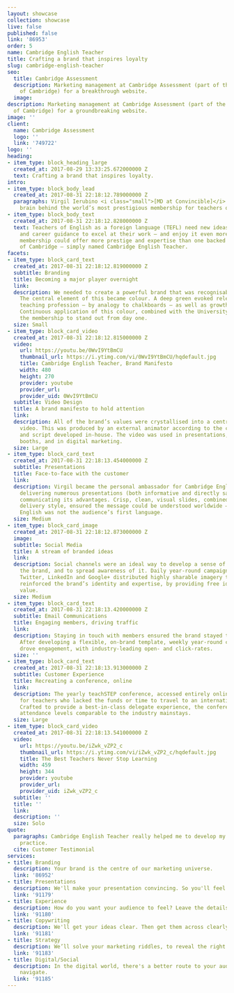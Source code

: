 ```yaml
---
layout: showcase
collection: showcase
live: false
published: false
link: '86953'
order: 5
name: Cambridge English Teacher
title: Crafting a brand that inspires loyalty
slug: cambridge-english-teacher
seo:
  title: Cambridge Assessment
  description: Marketing management at Cambridge Assessment (part of the University
    of Cambridge) for a breakthrough website.
  image: 
description: Marketing management at Cambridge Assessment (part of the University
  of Cambridge) for a groundbreaking website.
image: ''
client:
  name: Cambridge Assessment
  logo: ''
  link: '749722'
logo: ''
heading:
- item_type: block_heading_large
  created_at: 2017-08-29 13:33:25.672000000 Z
  text: Crafting a brand that inspires loyalty.
intro:
- item_type: block_body_lead
  created_at: 2017-08-31 22:18:12.789000000 Z
  paragraphs: Virgil Ierubino <i class="small">[MD at Convincible]</i> was the marketing
    brain behind the world’s most prestigious membership for teachers of English.
- item_type: block_body_text
  created_at: 2017-08-31 22:18:12.828000000 Z
  text: Teachers of English as a foreign language (TEFL) need new ideas, peer support
    and career guidance to excel at their work – and enjoy it even more. No professional
    membership could offer more prestige and expertise than one backed by the University
    of Cambridge – simply named Cambridge English Teacher.
facets:
- item_type: block_card_text
  created_at: 2017-08-31 22:18:12.819000000 Z
  subtitle: Branding
  title: Becoming a major player overnight
  link: 
  description: We needed to create a powerful brand that was recognisable and authoritative.
    The central element of this became colour. A deep green evoked relevance to the
    teaching profession – by analogy to chalkboards – as well as growth and new ideas.
    Continuous application of this colour, combined with the University link, allowed
    the membership to stand out from day one.
  size: Small
- item_type: block_card_video
  created_at: 2017-08-31 22:18:12.815000000 Z
  video:
    url: https://youtu.be/0WvI9YtBmCU
    thumbnail_url: https://i.ytimg.com/vi/0WvI9YtBmCU/hqdefault.jpg
    title: Cambridge English Teacher, Brand Manifesto
    width: 480
    height: 270
    provider: youtube
    provider_url: 
    provider_uid: 0WvI9YtBmCU
  subtitle: Video Design
  title: A brand manifesto to hold attention
  link: 
  description: All of the brand’s values were crystallised into a central marketing
    video. This was produced by an external animator according to the concept, storyboarding
    and script developed in-house. The video was used in presentations, on exhibition
    booths, and in digital marketing.
  size: Large
- item_type: block_card_text
  created_at: 2017-08-31 22:18:13.454000000 Z
  subtitle: Presentations
  title: Face-to-face with the customer
  link: 
  description: Virgil became the personal ambassador for Cambridge English Teacher,
    delivering numerous presentations (both informative and directly sales-related)
    communicating its advantages. Crisp, clean, visual slides, combined with a clear
    delivery style, ensured the message could be understood worldwide – even where
    English was not the audience’s first language.
  size: Medium
- item_type: block_card_image
  created_at: 2017-08-31 22:18:12.873000000 Z
  image: 
  subtitle: Social Media
  title: A stream of branded ideas
  link: 
  description: Social channels were an ideal way to develop a sense of community around
    the brand, and to spread awareness of it. Daily year-round campaigns on Facebook,
    Twitter, LinkedIn and Google+ distributed highly sharable imagery that continually
    reinforced the brand’s identity and expertise, by providing free ideas of genuine
    value.
  size: Medium
- item_type: block_card_text
  created_at: 2017-08-31 22:18:13.420000000 Z
  subtitle: Email Communications
  title: Engaging members, driving traffic
  link: 
  description: Staying in touch with members ensured the brand stayed top-of-mind.
    After developing a flexible, on-brand template, weekly year-round campaigns continually
    drove engagement, with industry-leading open- and click-rates.
  size: ''
- item_type: block_card_text
  created_at: 2017-08-31 22:18:13.913000000 Z
  subtitle: Customer Experience
  title: Recreating a conference, online
  link: 
  description: The yearly teachSTEP conference, accessed entirely online, was a breakthrough
    for teachers who lacked the funds or time to travel to an international gathering.
    Crafted to provide a best-in-class delegate experience, the conference enjoyed
    attendance levels comparable to the industry mainstays.
  size: Large
- item_type: block_card_video
  created_at: 2017-08-31 22:18:13.541000000 Z
  video:
    url: https://youtu.be/iZwk_vZP2_c
    thumbnail_url: https://i.ytimg.com/vi/iZwk_vZP2_c/hqdefault.jpg
    title: The Best Teachers Never Stop Learning
    width: 459
    height: 344
    provider: youtube
    provider_url: 
    provider_uid: iZwk_vZP2_c
  subtitle: ''
  title: ''
  link: 
  description: ''
  size: Solo
quote:
  paragraphs: Cambridge English Teacher really helped me to develop my professional
    practice.
  cite: Customer Testimonial
services:
- title: Branding
  description: Your brand is the centre of our marketing universe.
  link: '86952'
- title: Presentations
  description: We'll make your presentation convincing. So you'll feel invincible.
  link: '91179'
- title: Experience
  description: How do you want your audience to feel? Leave the details to us.
  link: '91180'
- title: Copywriting
  description: We'll get your ideas clear. Then get them across clearly.
  link: '91181'
- title: Strategy
  description: We’ll solve your marketing riddles, to reveal the right path.
  link: '91183'
- title: Digital/Social
  description: In the digital world, there's a better route to your audience. We'll
    navigate.
  link: '91185'
---
```


